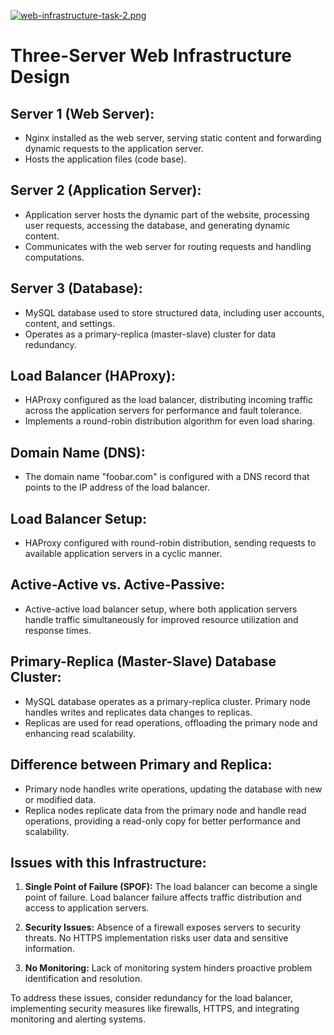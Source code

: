 [![web-infrastructure-task-2.png](https://i.postimg.cc/brLqq01m/web-infrastructure-task-2.png)](https://postimg.cc/xNkwRzxm)



# Three-Server Web Infrastructure Design

## Server 1 (Web Server):
- Nginx installed as the web server, serving static content and forwarding dynamic requests to the application server.
- Hosts the application files (code base).

## Server 2 (Application Server):
- Application server hosts the dynamic part of the website, processing user requests, accessing the database, and generating dynamic content.
- Communicates with the web server for routing requests and handling computations.

## Server 3 (Database):
- MySQL database used to store structured data, including user accounts, content, and settings.
- Operates as a primary-replica (master-slave) cluster for data redundancy.

## Load Balancer (HAProxy):
- HAProxy configured as the load balancer, distributing incoming traffic across the application servers for performance and fault tolerance.
- Implements a round-robin distribution algorithm for even load sharing.

## Domain Name (DNS):
- The domain name "foobar.com" is configured with a DNS record that points to the IP address of the load balancer.

## Load Balancer Setup:
- HAProxy configured with round-robin distribution, sending requests to available application servers in a cyclic manner.

## Active-Active vs. Active-Passive:
- Active-active load balancer setup, where both application servers handle traffic simultaneously for improved resource utilization and response times.

## Primary-Replica (Master-Slave) Database Cluster:
- MySQL database operates as a primary-replica cluster. Primary node handles writes and replicates data changes to replicas.
- Replicas are used for read operations, offloading the primary node and enhancing read scalability.

## Difference between Primary and Replica:
- Primary node handles write operations, updating the database with new or modified data.
- Replica nodes replicate data from the primary node and handle read operations, providing a read-only copy for better performance and scalability.

## Issues with this Infrastructure:
1. **Single Point of Failure (SPOF):** The load balancer can become a single point of failure. Load balancer failure affects traffic distribution and access to application servers.

2. **Security Issues:** Absence of a firewall exposes servers to security threats. No HTTPS implementation risks user data and sensitive information.

3. **No Monitoring:** Lack of monitoring system hinders proactive problem identification and resolution.

To address these issues, consider redundancy for the load balancer, implementing security measures like firewalls, HTTPS, and integrating monitoring and alerting systems.

